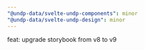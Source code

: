 ```yaml
---
"@undp-data/svelte-undp-components": minor
"@undp-data/svelte-undp-design": minor
---
```


feat: upgrade storybook from v8 to v9
